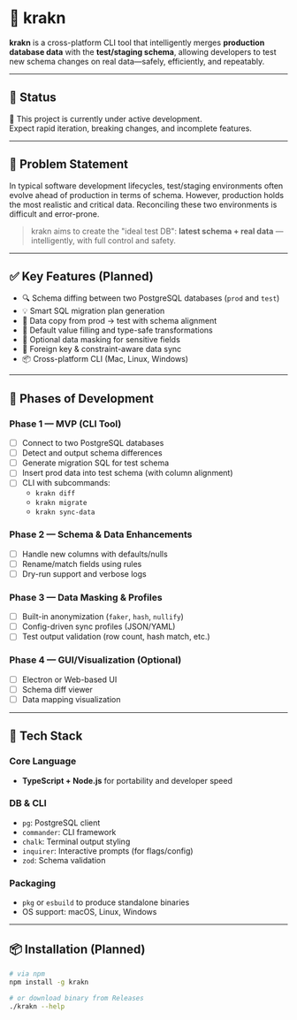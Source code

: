 # 🐙 krakn

**krakn** is a cross-platform CLI tool that intelligently merges **production database data** with the **test/staging schema**, allowing developers to test new schema changes on real data—safely, efficiently, and repeatably.

---

## 🚧 Status

🔨 This project is currently under active development.  
Expect rapid iteration, breaking changes, and incomplete features.

---

## 🌟 Problem Statement

In typical software development lifecycles, test/staging environments often evolve ahead of production in terms of schema. However, production holds the most realistic and critical data. Reconciling these two environments is difficult and error-prone.

> krakn aims to create the "ideal test DB": **latest schema + real data** — intelligently, with full control and safety.

---

## ✅ Key Features (Planned)

- 🔍 Schema diffing between two PostgreSQL databases (`prod` and `test`)
- 💡 Smart SQL migration plan generation
- 🔄 Data copy from prod → test with schema alignment
- 🧠 Default value filling and type-safe transformations
- 🔐 Optional data masking for sensitive fields
- 🚫 Foreign key & constraint-aware data sync
- 📦 Cross-platform CLI (Mac, Linux, Windows)

---

## 🚧 Phases of Development

### Phase 1 — MVP (CLI Tool)

- [ ] Connect to two PostgreSQL databases
- [ ] Detect and output schema differences
- [ ] Generate migration SQL for test schema
- [ ] Insert prod data into test schema (with column alignment)
- [ ] CLI with subcommands:
  - `krakn diff`
  - `krakn migrate`
  - `krakn sync-data`

### Phase 2 — Schema & Data Enhancements

- [ ] Handle new columns with defaults/nulls
- [ ] Rename/match fields using rules
- [ ] Dry-run support and verbose logs

### Phase 3 — Data Masking & Profiles

- [ ] Built-in anonymization (`faker`, `hash`, `nullify`)
- [ ] Config-driven sync profiles (JSON/YAML)
- [ ] Test output validation (row count, hash match, etc.)

### Phase 4 — GUI/Visualization (Optional)

- [ ] Electron or Web-based UI
- [ ] Schema diff viewer
- [ ] Data mapping visualization

---

## 🔧 Tech Stack

### Core Language

- **TypeScript + Node.js** for portability and developer speed

### DB & CLI

- `pg`: PostgreSQL client
- `commander`: CLI framework
- `chalk`: Terminal output styling
- `inquirer`: Interactive prompts (for flags/config)
- `zod`: Schema validation

### Packaging

- `pkg` or `esbuild` to produce standalone binaries
- OS support: macOS, Linux, Windows

---

## 📦 Installation (Planned)

```bash
# via npm
npm install -g krakn

# or download binary from Releases
./krakn --help
```
